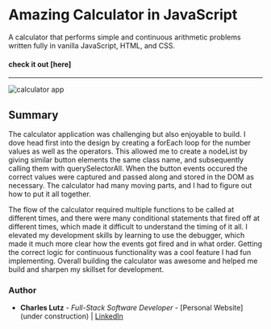 # Amazing Calculator in JavaScript


A calculator that performs simple and continuous arithmetic problems written fully in vanilla JavaScript, HTML, and CSS.


#### check it out [here]
---
![calculator app](https://user-images.githubusercontent.com/103493003/170819841-ddf74b42-3c22-4b4a-9688-135254d48548.PNG)

## Summary
The calculator application was challenging but also enjoyable to build. I dove head first into the design by creating a forEach
loop for the number values as well as the operators. This allowed me to create a nodeList by giving similar button elements the same 
class name, and subsequently calling them with querySelectorAll. When the button events occured the correct values were captured and 
passed along and stored in the DOM as necessary. The calculator had many moving parts, and I had to figure out how to put it all together.

The flow of the calculator required multiple functions to be called at different times, and there were many conditional statements 
that fired off at different times, which made it difficult to understand the timing of it all. I elevated my development skills by 
learning to use the debugger, which made it much more clear how the events got fired and in what order. Getting the correct logic
for continuous functionality was a cool feature I had fun implementing. Overall building the calculator was awesome and helped me build
and sharpen my skillset for development. 

### Author
* __Charles Lutz__ - *Full-Stack Software Developer* - [Personal Website](under construction) | [LinkedIn](www.linkedin.com/in/CharlesCarMichaelLutz)
